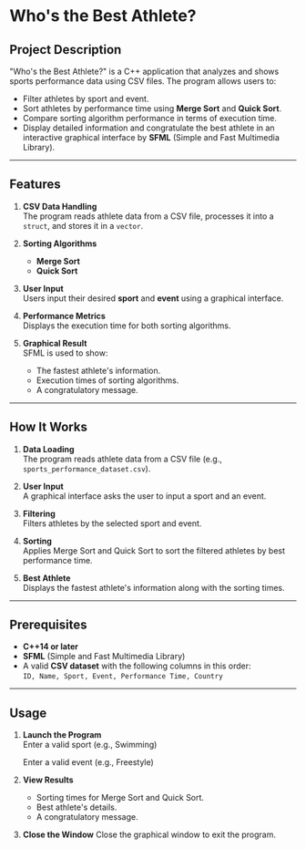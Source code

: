 # Who's the Best Athlete?

## Project Description
"Who's the Best Athlete?" is a C++ application that analyzes and shows sports performance data using CSV files. The program allows users to:
- Filter athletes by sport and event.
- Sort athletes by performance time using **Merge Sort** and **Quick Sort**.
- Compare sorting algorithm performance in terms of execution time.
- Display detailed information and congratulate the best athlete in an interactive graphical interface by **SFML** (Simple and Fast Multimedia Library).

---

## Features
1. **CSV Data Handling**  
   The program reads athlete data from a CSV file, processes it into a `struct`, and stores it in a `vector`.

2. **Sorting Algorithms**
   - **Merge Sort**
   - **Quick Sort**

3. **User Input**  
   Users input their desired **sport** and **event** using a graphical interface.

4. **Performance Metrics**  
   Displays the execution time for both sorting algorithms.

5. **Graphical Result**  
   SFML is used to show:
   - The fastest athlete's information.
   - Execution times of sorting algorithms.
   - A congratulatory message.

---

## How It Works
1. **Data Loading**  
   The program reads athlete data from a CSV file (e.g., `sports_performance_dataset.csv`).
   
3. **User Input**  
   A graphical interface asks the user to input a sport and an event.

4. **Filtering**  
   Filters athletes by the selected sport and event.

5. **Sorting**  
   Applies Merge Sort and Quick Sort to sort the filtered athletes by best performance time.

6. **Best Athlete**  
   Displays the fastest athlete's information along with the sorting times.

---

## Prerequisites
   - **C++14 or later**
   - **SFML** (Simple and Fast Multimedia Library)
   - A valid **CSV dataset** with the following columns in this order:  
     `ID, Name, Sport, Event, Performance Time, Country`

---

## Usage
1. **Launch the Program**  
   Enter a valid sport (e.g., Swimming)
   
   Enter a valid event (e.g., Freestyle)

3. **View Results**
   -  Sorting times for Merge Sort and Quick Sort.
   -  Best athlete's details.
   -  A congratulatory message.
   
4. **Close the Window**
   Close the graphical window to exit the program.
 
